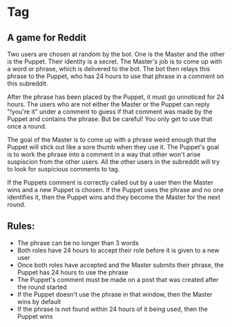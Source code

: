 # Tag

## A game for Reddit

Two users are chosen at random by the bot. One is the Master and the other is the Puppet. Their identity is a secret. The Master's job is to come up with a word or phrase, which is delivered to the bot. The bot then relays this phrase to the Puppet, who has 24 hours to use that phrase in a comment on this subreddit.

After the phrase has been placed by the Puppet, it must go unnoticed for 24 hours. The users who are not either the Master or the Puppet can reply "!you're it" under a comment to guess if that comment was made by the Puppet and contains the phrase. But be careful! You only get to use that once a round.

The goal of the Master is to come up with a phrase weird enough that the Puppet will stick out like a sore thumb when they use it. The Puppet's goal is to work the phrase into a comment in a way that other won't arise suspiscion from the other users. All the other users in the subreddit will try to look for suspicious comments to tag.

If the Puppets comment is correctly called out by a user then the Master wins and a new Puppet is chosen. If the Puppet uses the phrase and no one identifies it, then the Puppet wins and they become the Master for the next round.

## Rules:
* The phrase can be no longer than 3 words
* Both roles have 24 hours to accept their role before it is given to a new user
* Once both roles have accepted and the Master submits their phrase, the Puppet has 24 hours to use the phrase
* The Puppet's comment must be made on a post that was created after the round started
* If the Puppet doesn't use the phrase in that window, then the Master wins by default
* If the phrase is not found within 24 hours of it being used, then the Puppet wins
